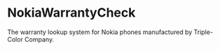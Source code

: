 # NokiaWarrantyCheck
The warranty lookup system for Nokia phones manufactured by Triple-Color Company.
